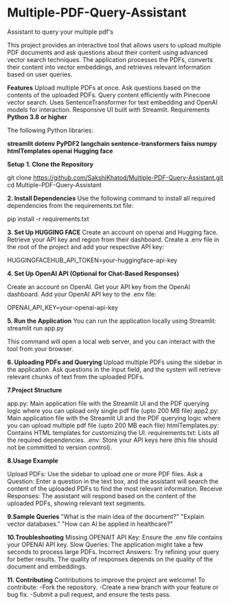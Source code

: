 # Multiple-PDF-Query-Assistant
Assistant to query your multiple pdf's

This project provides an interactive tool that allows users to upload multiple PDF documents and ask questions about their content using advanced vector search techniques. The application processes the PDFs, converts their content into vector embeddings, and retrieves relevant information based on user queries.

**Features**
Upload multiple PDFs at once.
Ask questions based on the contents of the uploaded PDFs.
Query content efficiently with Pinecone vector search.
Uses SentenceTransformer for text embedding and OpenAI models for interaction.
Responsive UI built with Streamlit.
Requirements
**Python 3.8 or higher**

The following Python libraries:

**streamlit
dotenv
PyPDF2
langchain
sentence-transformers
faiss
numpy
htmlTemplates
openai
Hugging face**

**Setup**
**1. Clone the Repository**

git clone https://github.com/SakshiKhatod/Multiple-PDF-Query-Assistant.git
cd Multiple-PDF-Query-Assistant

**2. Install Dependencies**
Use the following command to install all required dependencies from the requirements.txt file:


pip install -r requirements.txt

**3. Set Up HUGGING FACE**
Create an account on openai and Hugging face.
Retrieve your API key and region from their dashboard.
Create a .env file in the root of the project and add your respective API key:


HUGGINGFACEHUB_API_TOKEN=your-huggingface-api-key

**4. Set Up OpenAI API (Optional for Chat-Based Responses)**

Create an account on OpenAI.
Get your API key from the OpenAI dashboard.
Add your OpenAI API key to the .env file:

OPENAI_API_KEY=your-openai-api-key

**5. Run the Application**
You can run the application locally using Streamlit:
streamlit run app.py

This command will open a local web server, and you can interact with the tool from your browser.

**6. Uploading PDFs and Querying**
Upload multiple PDFs using the sidebar in the application.
Ask questions in the input field, and the system will retrieve relevant chunks of text from the uploaded PDFs.

**7.Project Structure**

app.py: Main application file with the Streamlit UI and the PDF querying logic where you can upload only single pdf file (upto 200 MB file)
app2.py: Main application file with the Streamlit UI and the PDF querying logic where you can upload multiple pdf file (upto 200 MB each file)
htmlTemplates.py: Contains HTML templates for customizing the UI.
requirements.txt: Lists all the required dependencies.
.env: Store your API keys here (this file should not be committed to version control).

**8.Usage
Example**

Upload PDFs: Use the sidebar to upload one or more PDF files.
Ask a Question: Enter a question in the text box, and the assistant will search the content of the uploaded PDFs to find the most relevant information.
Receive Responses: The assistant will respond based on the content of the uploaded PDFs, showing relevant text segments.

**9.Sample Queries**
"What is the main idea of the document?"
"Explain vector databases."
"How can AI be applied in healthcare?"

**10.Troubleshooting**
Missing OPENAIT API Key: Ensure the .env file contains your OPENAI API key.
Slow Queries: The application might take a few seconds to process large PDFs.
Incorrect Answers: Try refining your query for better results. The quality of responses depends on the quality of the document and embeddings.

**11. Contributing**
Contributions to improve the project are welcome! To contribute:
-Fork the repository.
-Create a new branch with your feature or bug fix.
-Submit a pull request, and ensure the tests pass.




